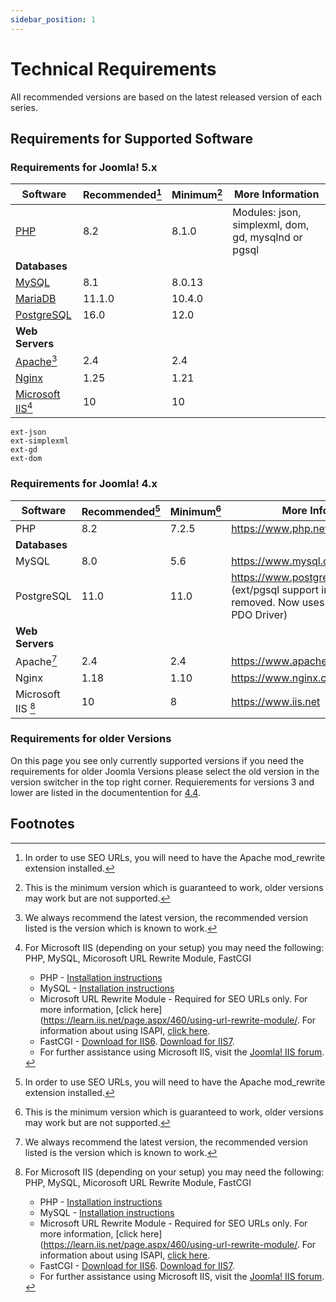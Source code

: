 ```yaml
---
sidebar_position: 1
---
```

Technical Requirements
======================

All recommended versions are based on the latest released version of each series.

## Requirements for Supported Software
### Requirements for Joomla! 5.x

| Software                                 | Recommended[^4] | Minimum[^3] | More Information                                    |
|------------------------------------------|-----------------|-------------|-----------------------------------------------------|
| [PHP](https://php.net)                   | 8.2             | 8.1.0       | Modules: json, simplexml, dom, gd, mysqlnd or pgsql |
| **Databases**                            |                 |             |                                                     |
| [MySQL](https://mysql.com)               | 8.1             | 8.0.13      |                                                     |
| [MariaDB](https://mariadb.com)           | 11.1.0          | 10.4.0      |                                                     |
| [PostgreSQL](https://postgresql.org)     | 16.0            | 12.0        |                                                     |
| **Web Servers**                          |                 |             |                                                     |
| [Apache](https://httpd.apache.org)[^2]   | 2.4             | 2.4         |                                                     |
| [Nginx](https://nginx.com)               | 1.25            | 1.21        |                                                     |
| [Microsoft IIS](https://www.iis.net)[^1] | 10              | 10          |                                                     |

    ext-json
    ext-simplexml
    ext-gd
    ext-dom

### Requirements for Joomla! 4.x

| Software           | Recommended[^4] | Minimum[^3] | More Information                                                                                                 |
|--------------------|-----------------|-------------|------------------------------------------------------------------------------------------------------------------|
| PHP                | 8.2             | 7.2.5       | https://www.php.net                                                                                              |
| **Databases**      |                 |             |                                                                                                                  |
| MySQL              | 8.0             | 5.6         | https://www.mysql.com                                                                                            |
| PostgreSQL         | 11.0            | 11.0        | https://www.postgresql.org/ <br/>(ext/pgsql support in PHP has been removed. Now uses the PostgreSQL PDO Driver) |
| **Web Servers**    |                 |             |                                                                                                                  |
| Apache[^2]         | 2.4             | 2.4         | https://www.apache.org                                                                                           |
| Nginx              | 1.18            | 1.10        | https://www.nginx.com/resources/wiki/                                                                            |
| Microsoft IIS [^1] | 10              | 8           | https://www.iis.net                                                                                              |

### Requirements for older Versions

On this page you see only currently supported versions if you need the requirements for older Joomla Versions
please select the old version in the version switcher in the top right corner. Requierements for versions 3 and
lower are listed in the documentention for [4.4](/versioned_docs/version-4.4/get-started/technical-requirements.md). 

## Footnotes

[^1]: For Microsoft IIS (depending on your setup) you may need the following:  PHP, MySQL, Micorosoft URL Rewrite Module, FastCGI
    * PHP - [Installation instructions](https://www.php.net/manual/en/install.windows.php)
    * MySQL - [Installation instructions](https://dev.mysql.com/doc/mysql/en/windows-installation.html)
    * Microsoft URL Rewrite Module - Required for SEO URLs only. For more information, [click here](https://learn.iis.net/page.aspx/460/using-url-rewrite-module/. For information about using ISAPI, [click here](https://docs.joomla.org/S:MyLanguage/Enabling_Search_Engine_Friendly_(SEF)_URLs_on_IIS).
    * FastCGI - [Download for IIS6](https://www.iis.net/downloads/default.aspx?tabid=34&g=6&i=1521). [Download for IIS7](https://www.iis.net/downloads/default.aspx?tabid=34&i=1299&g=6).
    * For further assistance using Microsoft IIS, visit the [Joomla! IIS forum](https://forum.joomla.org/viewforum.php?f=543).

[^2]: We always recommend the latest version, the recommended version listed is the version which is known to work.  

[^3]: This is the minimum version which is guaranteed to work, older versions may work but are not supported.

[^4]: In order to use SEO URLs, you will need to have the Apache mod_rewrite extension installed.
